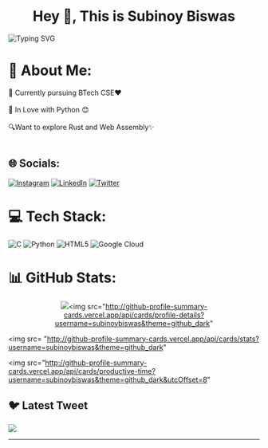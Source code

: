 <h1 align="center">Hey 👋, This is Subinoy Biswas </h1>

![Typing SVG](https://readme-typing-svg.demolab.com?font=&pause=1000&center=true&vCenter=true&width=435&lines=Tech+Enthusiast+and+Science+Lover+!;Building+DevDotCom)


# 💫 About Me:
🔭 Currently pursuing BTech CSE❤️<br><br>🌱 In Love with Python 😊<br><br>🔍Want to explore Rust and Web Assembly✨<br><br>


## 🌐 Socials:
[![Instagram](https://img.shields.io/badge/Instagram-%23E4405F.svg?logo=Instagram&logoColor=white)](https://instagram.com/biswas.subinoy) [![LinkedIn](https://img.shields.io/badge/LinkedIn-%230077B5.svg?logo=linkedin&logoColor=white)](https://linkedin.com/in/heysubinoy) [![Twitter](https://img.shields.io/badge/Twitter-%231DA1F2.svg?logo=Twitter&logoColor=white)](https://twitter.com/modernlyindian) 

# 💻 Tech Stack:
![C](https://img.shields.io/badge/c-%2300599C.svg?style=for-the-badge&logo=c&logoColor=white) ![Python](https://img.shields.io/badge/python-3670A0?style=for-the-badge&logo=python&logoColor=ffdd54) ![HTML5](https://img.shields.io/badge/html5-%23E34F26.svg?style=for-the-badge&logo=html5&logoColor=white) ![Google Cloud](https://img.shields.io/badge/Google%20Cloud-%234285F4.svg?style=for-the-badge&logo=google-cloud&logoColor=white) 
# 📊 GitHub Stats:
<p align="center">
<img src="https://streak-stats.demolab.com?user=subinoybiswas&theme=dark&hide_border=true&border_radius=0" 


<img src="http://github-profile-summary-cards.vercel.app/api/cards/profile-details?username=subinoybiswas&theme=github_dark"

<img src= "http://github-profile-summary-cards.vercel.app/api/cards/stats?username=subinoybiswas&theme=github_dark"

<img src="http://github-profile-summary-cards.vercel.app/api/cards/productive-time?username=subinoybiswas&theme=github_dark&utcOffset=8"

</p>

## 🐦 Latest Tweet
[![](https://gtce.itsvg.in/api?username=modernlyindian)](https://github.com/VishwaGauravIn/github-twitter-card-embed)

---


